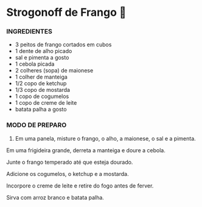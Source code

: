 # **Strogonoff de Frango** :chicken:

### **INGREDIENTES**
 - 3 peitos de frango cortados em cubos
 - 1 dente de alho picado
 - sal e pimenta a gosto
 - 1 cebola picada
 - 2 colheres (sopa) de maionese
 - 1 colher de manteiga
 - 1/2 copo de ketchup
 - 1/3 copo de mostarda
 - 1 copo de cogumelos
 - 1 copo de creme de leite
 - batata palha a gosto

### **MODO DE PREPARO**
 1. Em uma panela, misture o frango, o alho, a maionese, o sal e a pimenta.

 Em uma frigideira grande, derreta a manteiga e doure a cebola.

 Junte o frango temperado até que esteja dourado.

 Adicione os cogumelos, o ketchup e a mostarda.

 Incorpore o creme de leite e retire do fogo antes de ferver.

 Sirva com arroz branco e batata palha.